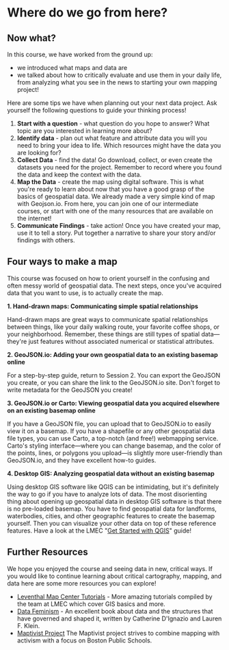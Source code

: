 # Where do we go from here?

## Now what?
In this course, we have worked from the ground up:
* we introduced what maps and data are 
* we talked about how to critically evaluate and use them in your daily life, from analyzing what you see in the news to starting your own mapping project!

Here are some tips we have when planning out your next data project. Ask yourself the following questions to guide your thinking process!

1. **Start with a question** - what question do you hope to answer? What topic are you interested in learning more about?
2. **Identify data** - plan out what feature and attribute data you will you need to bring your idea to life. Which resources might have the data you are looking for?
3. **Collect Data** - find the data! Go download, collect, or even create the datasets you need for the project. Remember to record where you found the data and keep the context with the data.
4. **Map the Data** - create the map using digital software. This is what you're ready to learn about now that you have a good grasp of the basics of geospatial data. We already made a very simple kind of map with Geojson.io. From here, you can join one of our intermediate courses, or start with one of the many resources that are available on the internet!
5. **Communicate Findings** - take action! Once you have created your map, use it to tell a story. Put together a narrative to share your story and/or findings with others.

## Four ways to make a map

This course was focused on how to orient yourself in the confusing and often messy world of geospatial data. The next steps, once you've acquired data that you want to use, is to actually create the map.  

**1. Hand-drawn maps: Communicating simple spatial relationships**

Hand-drawn maps are great ways to communicate spatial relationships between things, like your daily walking route, your favorite coffee shops, or your neighborhood. Remember, these things are still types of spatial data—they're just features without associated numerical or statistical attributes. 

**2. GeoJSON.io: Adding your own geospatial data to an existing basemap online**

For a step-by-step guide, return to Session 2. You can export the GeoJSON you create, or you can share the link to the GeoJSON.io site. Don't forget to write metadata for the GeoJSON you create!

**3. GeoJSON.io or Carto: Viewing geospatial data you acquired elsewhere on an existing basemap online**

If you have a GeoJSON file, you can upload that to GeoJSON.io to easily view it on a basemap. If you have a shapefile or any other geospatial data file types, you can use Carto, a top-notch (and free!) webmapping service. Carto's styling interface—where you can change basemap, and the color of the points, lines, or polygons you upload—is slightly more user-friendly than GeoJSON.io, and they have excellent how-to guides. 

**4. Desktop GIS: Analyzing geospatial data without an existing basemap**

Using desktop GIS software like QGIS can be intimidating, but it's definitely the way to go if you have to analyze lots of data. The most disorienting thing about opening up geospatial data in desktop GIS software is that there is no pre-loaded basemap. You have to find geospatial data for landforms, waterbodies, cities, and other geographic features to create the basemap yourself. Then you can visualize your other data on top of these reference features. Have a look at the LMEC "[Get Started with QGIS](https://cartinal.leventhalmap.org/guides/get-started-qgis/)" guide!


## Further Resources

We hope you enjoyed the course and seeing data in new, critical ways. If you would like to continue learning about critical cartography, mapping, and data here are some more resources you can explore!
* [Leventhal Map Center Tutorials](https://geoservices.leventhalmap.org/cartinal/guides/) - More amazing tutorials compiled by the team at LMEC which cover GIS basics and more.
* [Data Feminism](https://datafeminism.io/) - An excellent book about data and the structures that have governed and shaped it, written by Catherine D'Ignazio and Lauren F. Klein.
* [Maptivist Project](https://lmec.maps.arcgis.com/apps/MapJournal/index.html?appid=8f5ef10ad2114bd69c0d6acb973f8741) The Maptivist project strives to combine mapping with activism with a focus on Boston Public Schools.

